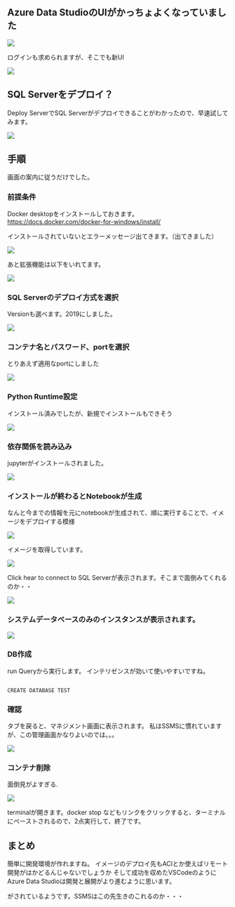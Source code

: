 ## Azure Data StudioのUIがかっちょよくなっていました

![](.media/0000.png)

ログインも求められますが、そこでも新UI

![](.media/000.png)

## SQL Serverをデプロイ？
Deploy ServerでSQL Serverがデプロイできることがわかったので、早速試してみます。

![](.media/02.png)

## 手順

画面の案内に従うだけでした。

### 前提条件

Docker desktopをインストールしておきます。
https://docs.docker.com/docker-for-windows/install/

インストールされていないとエラーメッセージ出てきます。（出てきました）

![](.media/01.png)

あと拡張機能は以下をいれてます。

![](.media/00.png)



### SQL Serverのデプロイ方式を選択

Versionも選べます。2019にしました。

![](.media/03.png)


### コンテナ名とパスワード、portを選択

とりあえず適用なportにしました

![](.media/04.png)

### Python Runtime設定

インストール済みでしたが、新規でインストールもできそう

![](.media/05.png)

### 依存関係を読み込み

jupyterがインストールされました。


![](.media/06.png)

### インストールが終わるとNotebookが生成

なんと今までの情報を元にnotebookが生成されて、順に実行することで、イメージをデプロイする模様

![](.media/07.png)

イメージを取得しています。

![](.media/08.png)

Click hear to connect to SQL Serverが表示されます。そこまで面倒みてくれるのか・・

![](.media/09.png)

### システムデータベースのみのインスタンスが表示されます。

![](.media/10.png)


### DB作成

run Queryから実行します。
インテリゼンスが効いて使いやすいですね。

```sql:sql

CREATE DATABASE TEST

```

### 確認

タブを戻ると、マネジメント画面に表示されます。
私はSSMSに慣れていますが、この管理画面かなりよいのでは。。。

![](.media/11.png)


### コンテナ削除

面倒見がよすぎる.

![](.media/12.png)

terminalが開きます。docker stop などもリンクをクリックすると、ターミナルにペーストされるので、2点実行して、終了です。


## まとめ

簡単に開発環境が作れますね。
イメージのデプロイ先もACIとか使えばリモート開発がはかどるんじゃないでしょうか
そして成功を収めたVSCodeのようにAzure Data Studioは開発と展開がより進むように思います。

がされているようです。SSMSはこの先生きのこれるのか・・・

